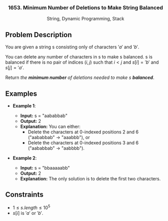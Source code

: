 <p align="center">

  <h3 align="center">1653. Minimum Number of Deletions to Make String Balanced</h3>

  <p align="center">
    String, Dynamic Programming, Stack
    <br>
  </p>
</p>

## Problem Description

You are given a string s consisting only of characters $'a'$ and $'b'$​​​​.

You can delete any number of characters in s to make s balanced. s is balanced if there is no pair of indices $(i,j)$ such that $i < j$ and $s[i] = 'b'$ and $s[j]= 'a'$.

Return _the **minimum number** of deletions needed to make $s$ **balanced**_.

## Examples

- **Example 1**:

  - **Input:** s = "aababbab"
  - **Output:** 2
  - **Explanation:** You can either:
    - Delete the characters at 0-indexed positions 2 and 6 ("aababbab" -> "aaabbb"), or
    - Delete the characters at 0-indexed positions 3 and 6 ("aababbab" -> "aabbbb").

- **Example 2**:

  - **Input:** s = "bbaaaaabb"
  - **Output:** 2
  - **Explanation:** The only solution is to delete the first two characters.

## Constraints

- $1 \leq s.length \leq 10^5$
- $s[i]$ is $'a'$ or $'b'$​​.
